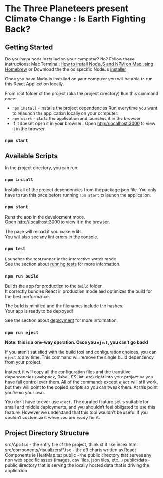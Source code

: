 # The Three Planeteers present Climate Change : Is Earth Fighting Back?

## Getting Started

Do you have node installed on your computer? No?
Follow these instructions: 
Mac Terminal: [How to install NodeJS and NPM on Mac using Homebrew](https://medium.com/@hayasnc/how-to-install-nodejs-and-npm-on-mac-using-homebrew-b33780287d8f)
or
Download the the os specific NodeJs [installer](https://nodejs.org/en/download/)

Once you have NodeJs installed on your computer you will be able to run this React Application locally.

From root folder of the project (aka the project directory)
Run this command once:  
- `npm install` - installs the project dependencies
Run everytime you want to relaunch the application locally on your computer:
- `npm start` - starts the application and launches it in the browser
- If it doesnt open it in your browser : Open [http://localhost:3000](http://localhost:3000) to view it in the browser.

### `npm start`

## Available Scripts

In the project directory, you can run:

### `npm install`

Installs all of the project dependencies from the package.json file.
You only have to run this once before running `npm start` to launch the application. 

### `npm start`

Runs the app in the development mode.\
Open [http://localhost:3000](http://localhost:3000) to view it in the browser.

The page will reload if you make edits.\
You will also see any lint errors in the console.

### `npm test`

Launches the test runner in the interactive watch mode.\
See the section about [running tests](https://facebook.github.io/create-react-app/docs/running-tests) for more information.

### `npm run build`

Builds the app for production to the `build` folder.\
It correctly bundles React in production mode and optimizes the build for the best performance.

The build is minified and the filenames include the hashes.\
Your app is ready to be deployed!

See the section about [deployment](https://facebook.github.io/create-react-app/docs/deployment) for more information.

### `npm run eject`

**Note: this is a one-way operation. Once you `eject`, you can’t go back!**

If you aren’t satisfied with the build tool and configuration choices, you can `eject` at any time. This command will remove the single build dependency from your project.

Instead, it will copy all the configuration files and the transitive dependencies (webpack, Babel, ESLint, etc) right into your project so you have full control over them. All of the commands except `eject` will still work, but they will point to the copied scripts so you can tweak them. At this point you’re on your own.

You don’t have to ever use `eject`. The curated feature set is suitable for small and middle deployments, and you shouldn’t feel obligated to use this feature. However we understand that this tool wouldn’t be useful if you couldn’t customize it when you are ready for it.


## Project Directory Structure

src/App.tsx - the entry file of the project, think of it like index.html
src/components/visualizers/*.tsx -  the d3 charts written as React Components ie HeatMap.tsx
public - the public directory that serves any non web specific asses (images, csv files, json files, etc...)
public/data - public directory that is serving the locally hosted data that is driving the application

